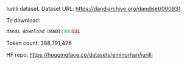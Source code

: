 Iurilli dataset. Dataset URL: https://dandiarchive.org/dandiset/000931

To download:
```python
dandi download DANDI:000931
```

Token count: 388,791,426

HF repo: https://huggingface.co/datasets/eminorhan/iurilli

